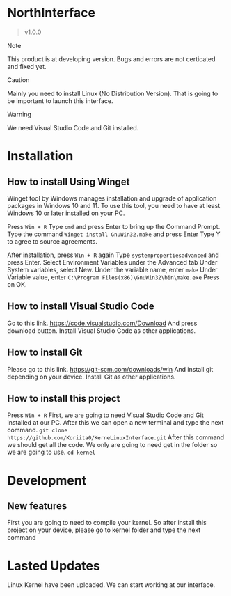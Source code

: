 # NorthInterface
> v1.0.0

> [!NOTE]
> This product is at developing version. Bugs and errors are not certicated and fixed yet.

> [!CAUTION]
> Mainly you need to install Linux (No Distribution Version). That is going to be important to launch this interface.

> [!WARNING]
> We need Visual Studio Code and Git installed.

# Installation

## How to install Using Winget

Winget tool by Windows manages installation and upgrade of application packages in Windows 10 and 11. To use this tool, you need to have at least Windows 10 or later installed on your PC.

Press `Win + R`
Type `cmd` and press Enter to bring up the Command Prompt.
Type the command `Winget install GnuWin32.make` and press Enter
Type Y to agree to source agreements.

After installation, press `Win + R` again
Type `systempropertiesadvanced` and press Enter.
Select Environment Variables under the Advanced tab
Under System variables, select New.
Under the variable name, enter `make`
Under Variable value, enter `C:\Program Files(x86)\GnuWin32\bin\make.exe`
Press on OK.

## How to install Visual Studio Code

Go to this link.
https://code.visualstudio.com/Download
And press download button. Install Visual Studio Code as other applications.

## How to install Git 

Please go to this link.
https://git-scm.com/downloads/win
And install git depending on your device.
Install Git as other applications.

## How to install this project

Press `Win + R`
First, we are going to need Visual Studio Code and Git installed at our PC. After this we can open a new terminal and type the next command.
`git clone https://github.com/Koriita0/KerneLinuxInterface.git`
After this command we should get all the code. We only are going to need get in the folder so we are going to use.
`cd kernel`

# Development

## New features

First you are going to need to compile your kernel. So after install this project on your device, please go to kernel folder and type the next command

# Lasted Updates

Linux Kernel have been uploaded. We can start working at our interface.
